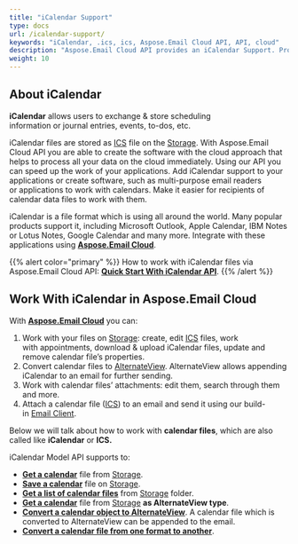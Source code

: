 ```yaml
---
title: "iCalendar Support"
type: docs
url: /icalendar-support/
keywords: "iCalendar, .ics, ics, Aspose.Email Cloud API, API, cloud"
description: "Aspose.Email Cloud API provides an iCalendar Support. Process .ics files from in your applications, increase the speed of your programs with Aspose Cloud. "
weight: 10
---
```


## **About iCalendar**
**iCalendar** allows users to exchange & store scheduling information or journal entries, events, to-dos, etc.

iCalendar files are stored as [ICS](https://wiki.fileformat.com/email/ics/) file on the [Storage](https://dashboard.aspose.cloud/#/storages). With Aspose.Email Cloud API you are able to create the software with the cloud approach that helps to process all your data on the cloud immediately. Using our API you can speed up the work of your applications. Add iCalendar support to your applications or create software, such as multi-purpose email readers or applications to work with calendars. Make it easier for recipients of calendar data files to work with them.



iCalendar is a file format which is using all around the world. Many popular products support it, including Microsoft Outlook, Apple Calendar, IBM Notes or Lotus Notes, Google Calendar and many more. Integrate with these applications using [**Aspose.Email Cloud**](https://products.aspose.cloud/email/family).

{{% alert color="primary" %}} How to work with iCalendar files via Aspose.Email Cloud API: [**Quick Start With iCalendar API**](/email/quick-start-with-icalendar-api/). {{% /alert %}} 


## **Work With iCalendar in Aspose.Email Cloud**
With [**Aspose.Email Cloud**](https://products.aspose.cloud/email/family) you can:

1. Work with your files on [Storage](https://dashboard.aspose.cloud/#/storages): create, edit [ICS](https://wiki.fileformat.com/email/ics/) files, work with appointments, download & upload iCalendar files, update and remove calendar file’s properties.
1. Convert calendar files to [AlternateView](/email/reference-model-alternate-view/). AlternateView allows appending iCalendar to an email for further sending.
1. Work with calendar files’ attachments: edit them, search through them and more.
1. Attach a calendar file ([ICS](https://wiki.fileformat.com/email/ics/)) to an email and send it using our build-in [Email Client](/email/quick-start-with-email-client/).



Below we will talk about how to work with **calendar files**, which are also called like **iCalendar** or **ICS.**

iCalendar Model API supports to:

- [**Get a calendar**](/email/quick-start-with-icalendar-api/#download-icalendar-file-from-storage) file from [Storage](https://dashboard.aspose.cloud/#/storages).
- [**Save a calendar**](/email/quick-start-with-icalendar-api/#download-icalendar-file-from-storage) file on [Storage](https://dashboard.aspose.cloud/#/storages).
- [**Get a list of calendar files**](/email/quick-start-with-icalendar-api/#get-a-list-of-icalendar-files-from-one-folder) from [Storage](https://dashboard.aspose.cloud/#/storages) folder.
- [**Get a calendar**](/email/reference-calendar-api/#getasalternate) file from [Storage](https://dashboard.aspose.cloud/#/storages) **as AlternateView type**. 
- [**Convert a calendar object to AlternateView**](/email/quick-start-with-icalendar-api/#convert-calendar-object-to-alternateview). A calendar file which is converted to AlternateView can be appended to the email.
- [**Convert a calendar file from one format to another**](/email/reference-calendar-api/#convert).